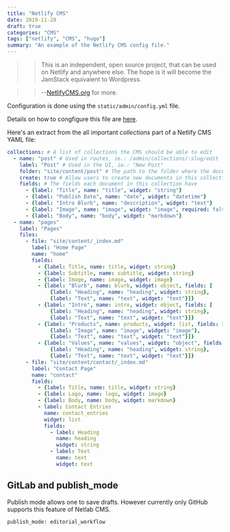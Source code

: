 ```yaml
---
title: "Netlify CMS"
date: 2019-11-28
draft: true
categories: "CMS"
tags: ["netlify", "CMS", "hugo"]
summary: "An example of the Netlify CMS config file."
---
```



>> This is an independent, open source project, that can be used on Netlify and anywhere else. The hope is it will become the JamStack equivalent to Wordpress.

>> --[NetlifyCMS.org](https://www.netlifycms.org/) for more.

Configuration is done using the `static/admin/config.yml` file.

Details on how to congfigure this file are [here](https://www.netlifycms.org/docs/configuration-options).

Here's an extract from the all important *collections* part of a Netlify CMS YAML file:

```yml
collections: # A list of collections the CMS should be able to edit
  - name: "post" # Used in routes, ie.: /admin/collections/:slug/edit
    label: "Post" # Used in the UI, ie.: "New Post"
    folder: "site/content/post" # The path to the folder where the documents are stored
    create: true # Allow users to create new documents in this collection
    fields: # The fields each document in this collection have
      - {label: "Title", name: "title", widget: "string"}
      - {label: "Publish Date", name: "date", widget: "datetime"}
      - {label: "Intro Blurb", name: "description", widget: "text"}
      - {label: "Image", name: "image", widget: "image", required: false}
      - {label: "Body", name: "body", widget: "markdown"}
  - name: "pages"
    label: "Pages"
    files:
      - file: "site/content/_index.md"
        label: "Home Page"
        name: "home"
        fields:
          - {label: Title, name: title, widget: string}
          - {label: Subtitle, name: subtitle, widget: string}
          - {label: Image, name: image, widget: image}
          - {label: "Blurb", name: blurb, widget: object, fields: [
              {label: "Heading", name: "heading", widget: string},
              {label: "Text", name: "text", widget: "text"}]}
          - {label: "Intro", name: intro, widget: object, fields: [
              {label: "Heading", name: "heading", widget: string},
              {label: "Text", name: "text", widget: "text"}]}
          - {label: "Products", name: products, widget: list, fields: [
              {label: "Image", name: "image", widget: "image"},
              {label: "Text", name: "text", widget: "text"}]}
          - {label: "Values", name: "values", widget: "object", fields: [
              {label: "Heading", name: "heading", widget: string},
              {label: "Text", name: "text", widget: "text"}]}
      - file: "site/content/contact/_index.md"
        label: "Contact Page"
        name: "contact"
        fields:
          - {label: Title, name: title, widget: string}
          - {label: Logo, name: logo, widget: image}
          - {label: Body, name: body, widget: markdown}
          - label: Contact Entries
            name: contact_entries
            widget: list
            fields:
              - label: Heading
                name: heading
                widget: string
              - label: Text
                name: text
                widget: text
```


## GitLab and publish_mode

Publish mode allows one to save drafts. However currently only GitHub supports this feature of Netlab CMS.

`publish_mode: editorial_workflow`